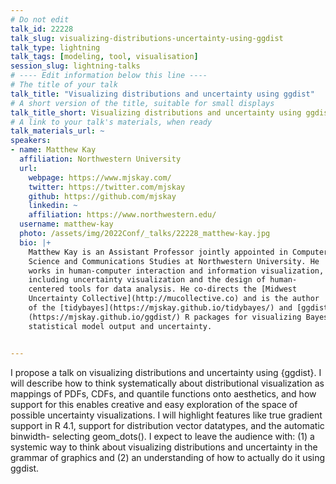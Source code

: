 ```yaml
---
# Do not edit
talk_id: 22228
talk_slug: visualizing-distributions-uncertainty-using-ggdist
talk_type: lightning
talk_tags: [modeling, tool, visualisation]
session_slug: lightning-talks
# ---- Edit information below this line ----
# The title of your talk
talk_title: "Visualizing distributions and uncertainty using ggdist"
# A short version of the title, suitable for small displays
talk_title_short: Visualizing distributions and uncertainty using ggdist
# A link to your talk's materials, when ready
talk_materials_url: ~
speakers:
- name: Matthew Kay
  affiliation: Northwestern University
  url:
    webpage: https://www.mjskay.com/
    twitter: https://twitter.com/mjskay
    github: https://github.com/mjskay
    linkedin: ~
    affiliation: https://www.northwestern.edu/
  username: matthew-kay
  photo: /assets/img/2022Conf/_talks/22228_matthew-kay.jpg
  bio: |+
    Matthew Kay is an Assistant Professor jointly appointed in Computer
    Science and Communications Studies at Northwestern University. He
    works in human-computer interaction and information visualization,
    including uncertainty visualization and the design of human-
    centered tools for data analysis. He co-directs the [Midwest
    Uncertainty Collective](http://mucollective.co) and is the author
    of the [tidybayes](https://mjskay.github.io/tidybayes/) and [ggdist]
    (https://mjskay.github.io/ggdist/) R packages for visualizing Bayesian
    statistical model output and uncertainty.


---
```


<!-- ABSTRACT ----
Please write abstract below. You may use simple markdown (links, code style, bold, italics)
-->

I propose a talk on visualizing distributions and uncertainty using {ggdist}.
I will describe how to think systematically about distributional visualization
as mappings of PDFs, CDFs, and quantile functions onto aesthetics, and how
support for this enables creative and easy exploration of the space of possible
uncertainty visualizations. I will highlight features like true gradient support
in R 4.1, support for distribution vector datatypes, and the automatic binwidth-
selecting geom_dots(). I expect to leave the audience with: (1) a systemic
way to think about visualizing distributions and uncertainty in the grammar of
graphics and (2) an understanding of how to actually do it using ggdist.

